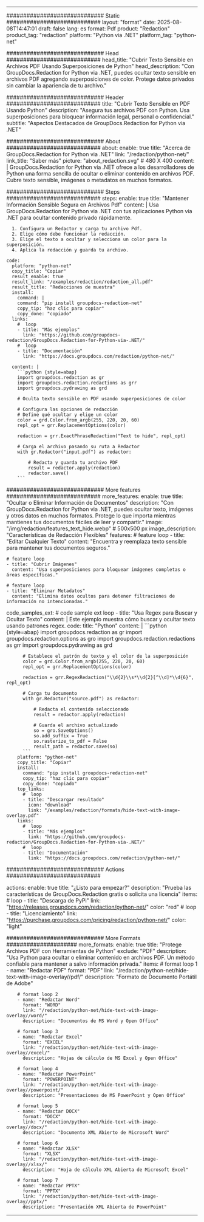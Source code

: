 
---
############################# Static ############################
layout: "format"
date:  2025-08-08T14:47:01
draft: false
lang: es
format: Pdf
product: "Redaction"
product_tag: "redaction"
platform: "Python via .NET"
platform_tag: "python-net"

############################# Head ############################
head_title: "Cubrir Texto Sensible en Archivos PDF Usando Superposiciones de Python"
head_description: "Con GroupDocs.Redaction for Python via .NET, puedes ocultar texto sensible en archivos PDF agregando superposiciones de color. Protege datos privados sin cambiar la apariencia de tu archivo."

############################# Header ############################
title: "Cubrir Texto Sensible en PDF Usando Python" 
description: "Asegura tus archivos PDF con Python. Usa superposiciones para bloquear información legal, personal o confidencial."
subtitle: "Aspectos Destacados de GroupDocs.Redaction for Python via .NET" 

############################# About ############################
about:
    enable: true
    title: "Acerca de GroupDocs.Redaction for Python via .NET"
    link: "/redaction/python-net/"
    link_title: "Saber más"
    picture: "about_redaction.svg" # 480 X 400
    content: |
       GroupDocs.Redaction for Python via .NET ofrece a los desarrolladores de Python una forma sencilla de ocultar o eliminar contenido en archivos PDF. Cubre texto sensible, imágenes o metadatos en muchos formatos.

############################# Steps ############################
steps:
    enable: true
    title: "Mantener Información Sensible Segura en Archivos Pdf"
    content: |
      Usa GroupDocs.Redaction for Python via .NET con tus aplicaciones Python via .NET para ocultar contenido privado rápidamente.
      
      1. Configura un Redactor y carga tu archivo Pdf.
      2. Elige cómo debe funcionar la redacción.
      3. Elige el texto a ocultar y selecciona un color para la superposición.
      4. Aplica la redacción y guarda tu archivo.
   
    code:
      platform: "python-net"
      copy_title: "Copiar"
      result_enable: true
      result_link: "/examples/redaction/redaction_all.pdf"
      result_title: "Redacciones de muestra"
      install:
        command: |
        command: "pip install groupdocs-redaction-net"
        copy_tip: "haz clic para copiar"
        copy_done: "copiado"
      links:
        #  loop
        - title: "Más ejemplos"
          link: "https://github.com/groupdocs-redaction/GroupDocs.Redaction-for-Python-via-.NET/"
        #  loop
        - title: "Documentación"
          link: "https://docs.groupdocs.com/redaction/python-net/"
          
      content: |
        ```python {style=abap}
        import groupdocs.redaction as gr
        import groupdocs.redaction.redactions as grr
        import groupdocs.pydrawing as grd

        # Oculta texto sensible en PDF usando superposiciones de color

        # Configura las opciones de redacción
        # Define qué ocultar y elige un color
        color = grd.Color.from_argb(255, 220, 20, 60)
        repl_opt = grr.ReplacementOptions(color)
                
        redaction = grr.ExactPhraseRedaction("Text to hide", repl_opt)

        # Carga el archivo pasando su ruta a Redactor
        with gr.Redactor("input.pdf") as redactor:

            # Redacta y guarda tu archivo PDF
            result = redactor.apply(redaction)
            redactor.save()
        ```            


############################# More features ############################
more_features:
  enable: true
  title: "Ocultar o Eliminar Información de Documentos"
  description: "Con GroupDocs.Redaction for Python via .NET, puedes ocultar texto, imágenes y otros datos en muchos formatos. Protege lo que importa mientras mantienes tus documentos fáciles de leer y compartir."
  image: "/img/redaction/features_text_hide.webp" # 500x500 px
  image_description: "Características de Redacción Flexibles"
  features:
    # feature loop
    - title: "Editar Cualquier Texto"
      content: "Encuentra y reemplaza texto sensible para mantener tus documentos seguros."

    # feature loop
    - title: "Cubrir Imágenes"
      content: "Usa superposiciones para bloquear imágenes completas o áreas específicas."

    # feature loop
    - title: "Eliminar Metadatos"
      content: "Elimina datos ocultos para detener filtraciones de información no intencionadas."
      
  code_samples_ext:
    # code sample ext loop
    - title: "Usa Regex para Buscar y Ocultar Texto"
      content: |
        Este ejemplo muestra cómo buscar y ocultar texto usando patrones regex.
      code:
        title: "Python"
        content: |
          ```python {style=abap}
          import groupdocs.redaction as gr
          import groupdocs.redaction.options as gro
          import groupdocs.redaction.redactions as grr
          import groupdocs.pydrawing as grd

          # Establece el patrón de texto y el color de la superposición
          color = grd.Color.from_argb(255, 220, 20, 60)
          repl_opt = grr.ReplacementOptions(color)

          redaction = grr.RegexRedaction("\\d{2}\\s*\\d{2}[^\\d]*\\d{6}", repl_opt)

          # Carga tu documento
          with gr.Redactor("source.pdf") as redactor:

              # Redacta el contenido seleccionado
              result = redactor.apply(redaction)

              # Guarda el archivo actualizado
              so = gro.SaveOptions()
              so.add_suffix = True
              so.rasterize_to_pdf = False
              result_path = redactor.save(so)
          ```
        platform: "python-net"
        copy_title: "Copiar"
        install:
          command: "pip install groupdocs-redaction-net"
          copy_tip: "haz clic para copiar"
          copy_done: "copiado"
        top_links:
          #  loop
          - title: "Descargar resultado"
            icon: "download"
            link: "/examples/redaction/formats/hide-text-with-image-overlay.pdf"
        links:
          #  loop
          - title: "Más ejemplos"
            link: "https://github.com/groupdocs-redaction/GroupDocs.Redaction-for-Python-via-.NET/"
          #  loop
          - title: "Documentación"
            link: "https://docs.groupdocs.com/redaction/python-net/"


############################# Actions ############################

actions:
  enable: true
  title: "¿Listo para empezar?"
  description: "Prueba las características de GroupDocs.Redaction gratis o solicita una licencia"
  items:
    #  loop
    - title: "Descarga de PyPi"
      link: "https://releases.groupdocs.com/redaction/python-net/"
      color: "red"
        #  loop
    - title: "Licenciamiento"
      link: "https://purchase.groupdocs.com/pricing/redaction/python-net/"
      color: "light"


############################# More Formats #####################
more_formats:
    enable: true
    title: "Protege Archivos PDF con Herramientas de Python"
    exclude: "PDF"
    description: "Usa Python para ocultar o eliminar contenido en archivos PDF. Un método confiable para mantener a salvo información privada."
    items: 
        # format loop 1
        - name: "Redactar PDF"
          format: "PDF"
          link: "/redaction/python-net/hide-text-with-image-overlay//pdf/"
          description: "Formato de Documento Portátil de Adobe"

        # format loop 2
        - name: "Redactar Word"
          format: "WORD"
          link: "/redaction/python-net/hide-text-with-image-overlay//word/"
          description: "Documentos de MS Word y Open Office"
          
        # format loop 3
        - name: "Redactar Excel"
          format: "EXCEL"
          link: "/redaction/python-net/hide-text-with-image-overlay//excel/"
          description: "Hojas de cálculo de MS Excel y Open Office"

        # format loop 4
        - name: "Redactar PowerPoint"
          format: "POWERPOINT"
          link: "/redaction/python-net/hide-text-with-image-overlay//powerpoint/"
          description: "Presentaciones de MS PowerPoint y Open Office"

        # format loop 5
        - name: "Redactar DOCX"
          format: "DOCX"
          link: "/redaction/python-net/hide-text-with-image-overlay//docx/"
          description: "Documento XML Abierto de Microsoft Word"
          
        # format loop 6
        - name: "Redactar XLSX"
          format: "XLSX"
          link: "/redaction/python-net/hide-text-with-image-overlay//xlsx/"
          description: "Hoja de cálculo XML Abierta de Microsoft Excel"
          
        # format loop 7
        - name: "Redactar PPTX"
          format: "PPTX"
          link: "/redaction/python-net/hide-text-with-image-overlay//pptx/"
          description: "Presentación XML Abierta de PowerPoint"


---